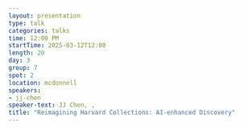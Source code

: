 ```yaml
---
layout: presentation
type: talk
categories: talks
time: 12:00 PM
startTime: 2025-03-12T12:00 
length: 20
day: 3
group: 7
spot: 2
location: mcdonnell
speakers:
- jj-chen
speaker-text: JJ Chen, , 
title: "Reimagining Harvard Collections: AI-enhanced Discovery"
---
```


